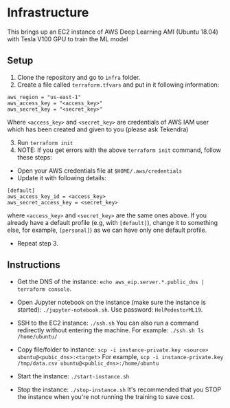 # Infrastructure
This brings up an EC2 instance of AWS Deep Learning AMI (Ubuntu 18.04) with Tesla V100 GPU to train the ML model

## Setup
1. Clone the repository and go to `infra` folder.
2. Create a file called `terraform.tfvars` and put in it following information:
```
aws_region = "us-east-1"
aws_access_key = "<access_key>"
aws_secret_key = "<secret_key>"
```

Where `<access_key>` and `<secret_key>` are credentials of AWS IAM user which has been created and given to you (please ask Tekendra)

3. Run `terraform init`
4. NOTE: If you get errors with the above `terraform init` command, follow these steps:
* Open your AWS credentials file at `$HOME/.aws/credentials`
* Update it with following details:
```
[default]
aws_access_key_id = <access_key>
aws_secret_access_key = <secret_key>
```

where `<access_key>` and `<secret_key>` are the same ones above.
If you already have a default profile (e.g, with `[default]`), change it to something else, for example, `[personal]`) as we can have only one default profile.
* Repeat step 3.

## Instructions
* Get the DNS of the instance:
`echo aws_eip.server.*.public_dns | terraform console`.

* Open Jupyter notebook on the instance (make sure the instance is started):
`./jupyter-notebook.sh`. Use password: `HelPedestorML19`.

* SSH to the EC2 instance:
`./ssh.sh`
You can also run a command redirectly without entering the machine. For example:
`./ssh.sh ls /home/ubuntu/`

* Copy file/folder to instance:
`scp -i instance-private.key <source> ubuntu@<pubic_dns>:<target>`
For example, `scp -i instance-private.key /tmp/data.csv ubuntu@<public_dns>:/home/ubuntu`

* Start the instance:
`./start-instance.sh`

* Stop the instance:
`./stop-instance.sh`
It's recommended that you STOP the instance when you're not running the training to save cost.
